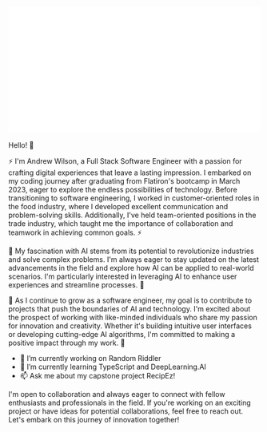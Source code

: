 
<img class="image" src="./header.svg" />

Hello! 👋

 ⚡ I'm Andrew Wilson, a Full Stack Software Engineer with a passion for crafting digital experiences that leave a lasting impression. I embarked on my coding journey after graduating from Flatiron's bootcamp in March 2023, eager to explore the endless possibilities of technology. Before transitioning to software engineering, I worked in customer-oriented roles in the food industry, where I developed excellent communication and problem-solving skills. Additionally, I've held team-oriented positions in the trade industry, which taught me the importance of collaboration and teamwork in achieving common goals. ⚡

 💬 My fascination with AI stems from its potential to revolutionize industries and solve complex problems. I'm always eager to stay updated on the latest advancements in the field and explore how AI can be applied to real-world scenarios. I'm particularly interested in leveraging AI to enhance user experiences and streamline processes. 💬

 🤔 As I continue to grow as a software engineer, my goal is to contribute to projects that push the boundaries of AI and technology. I'm excited about the prospect of working with like-minded individuals who share my passion for innovation and creativity. Whether it's building intuitive user interfaces or developing cutting-edge AI algorithms, I'm committed to making a positive impact through my work. 🤔

- 🔭 I’m currently working on Random Riddler
- 🌱 I’m currently learning TypeScript and DeepLearning.AI
- 📫 Ask me about my capstone project RecipEz!

I'm open to collaboration and always eager to connect with fellow enthusiasts and professionals in the field. If you're working on an exciting project or have ideas for potential collaborations, feel free to reach out. Let's embark on this journey of innovation together!


  
<!--
**AndrewW129/AndrewW129** is a ✨ _special_ ✨ repository because its `README.md` (this file) appears on your GitHub profile.
-->
